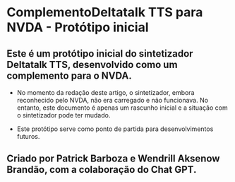 # ComplementoDeltatalk TTS para NVDA - Protótipo inicial


## Este é um protótipo inicial do sintetizador Deltatalk TTS, desenvolvido como um complemento para o NVDA.

* No momento da redação deste artigo, o sintetizador, embora reconhecido pelo NVDA, não era carregado e não funcionava. No entanto, este documento é apenas um rascunho inicial e a situação com o sintetizador pode ter mudado.

* Este protótipo serve como ponto de partida para desenvolvimentos futuros.

## Criado por Patrick Barboza e Wendrill Aksenow Brandão, com a colaboração do Chat GPT.